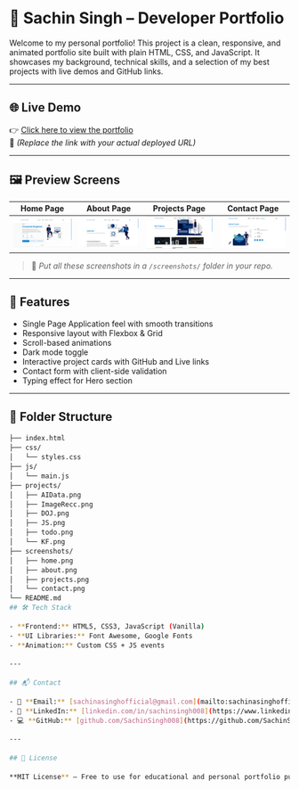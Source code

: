 # 💼 Sachin Singh – Developer Portfolio

Welcome to my personal portfolio! This project is a clean, responsive, and animated portfolio site built with plain HTML, CSS, and JavaScript. It showcases my background, technical skills, and a selection of my best projects with live demos and GitHub links.

---

## 🌐 Live Demo

👉 [Click here to view the portfolio](https://your-deployed-site-link.com)  
📌 *(Replace the link with your actual deployed URL)*

---

## 🖼️ Preview Screens

| Home Page | About Page | Projects Page | Contact Page |
|-----------|------------|---------------|--------------|
| ![Home](screenshots/home.png) | ![About](screenshots/about.png) | ![Projects](screenshots/projects.png) | ![Contact](screenshots/contact.png) |

> 📁 *Put all these screenshots in a `/screenshots/` folder in your repo.*

---

## 🚀 Features

- Single Page Application feel with smooth transitions
- Responsive layout with Flexbox & Grid
- Scroll-based animations
- Dark mode toggle
- Interactive project cards with GitHub and Live links
- Contact form with client-side validation
- Typing effect for Hero section

---

## 📁 Folder Structure

```bash
├── index.html
├── css/
│   └── styles.css
├── js/
│   └── main.js
├── projects/
│   ├── AIData.png
│   ├── ImageRecc.png
│   ├── DOJ.png
│   ├── JS.png
│   ├── todo.png
│   └── KF.png
├── screenshots/
│   ├── home.png
│   ├── about.png
│   ├── projects.png
│   └── contact.png
└── README.md
## 🛠️ Tech Stack

- **Frontend:** HTML5, CSS3, JavaScript (Vanilla)
- **UI Libraries:** Font Awesome, Google Fonts
- **Animation:** Custom CSS + JS events

---

## 📬 Contact

- 📧 **Email:** [sachinasinghofficial@gmail.com](mailto:sachinasinghofficial@gmail.com)
- 💼 **LinkedIn:** [linkedin.com/in/sachinsingh008](https://www.linkedin.com/in/sachinsingh008)
- 💻 **GitHub:** [github.com/SachinSingh008](https://github.com/SachinSingh008)

---

## 📝 License

**MIT License** – Free to use for educational and personal portfolio purposes.